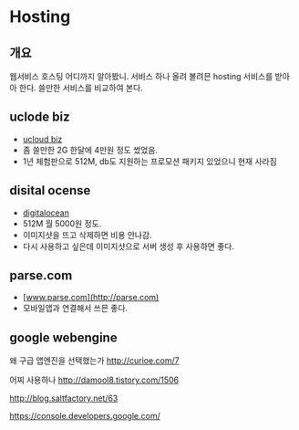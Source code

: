Hosting
============

개요
-------
웹서비스 호스팅 어디까지 알아봤니. 서비스 하나 올려 볼려믄 hosting 서비스를 받아아 한다. 쓸만한 서비스를 비교하여 본다.

uclode biz
-----------
- [ucloud biz](https://ucloudbiz.olleh.com)
- 좀 쓸만한 2G 한달에 4만원 정도 썼었음.
- 1년 체험판으로 512M, db도 지원하는 프로모션 패키지 있었으니 현재 사라짐


disital ocense
---------------
- [digitalocean](https://cloud.digitalocean.com)
- 512M 월 5000원 정도.
- 이미지샷을 뜨고 삭제하면 비용 안나감.
- 다시 사용하고 싶은데 이미지샷으로 서버 생성 후 사용하면 좋다.


parse.com
-----------------
- [www.parse.com](http://parse.com)
- 모바일앱과 연결해서 쓰믄 좋다.



google webengine
------------------
왜 구급 앱엔진을 선택했는가
http://curioe.com/7

어찌 사용하나
http://damool8.tistory.com/1506

http://blog.saltfactory.net/63

https://console.developers.google.com/

